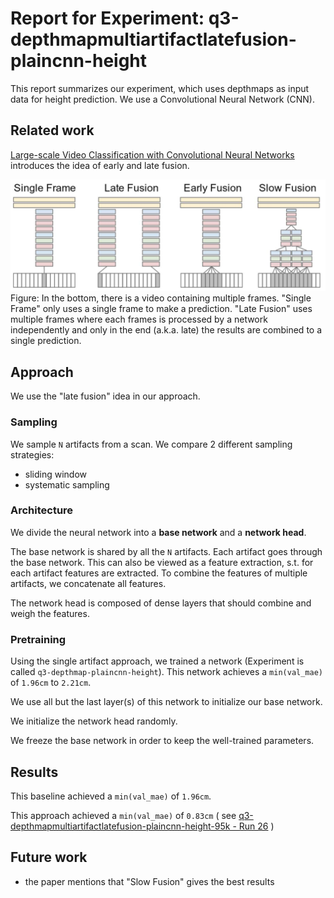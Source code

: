 # Report for Experiment: q3-depthmapmultiartifactlatefusion-plaincnn-height

This report summarizes our experiment, which uses depthmaps as input data
for height prediction. We use a Convolutional Neural Network (CNN).

## Related work

[Large-scale Video Classification with Convolutional Neural Networks](https://static.googleusercontent.com/media/research.google.com/en//pubs/archive/42455.pdf) introduces the idea of early and late fusion.

![Fusion strategies](docs/fusion-strategies.jpg)
Figure: In the bottom, there is a video containing multiple frames. "Single Frame" only uses a single frame to make a prediction. "Late Fusion" uses multiple frames where each frames is processed by a network independently and only in the end (a.k.a. late) the results are combined to a single prediction.

## Approach

We use the "late fusion" idea in our approach.

### Sampling

We sample `N` artifacts from a scan.
We compare 2 different sampling strategies:

- sliding window
- systematic sampling

### Architecture

We divide the neural network into a **base network** and a **network head**.

The base network is shared by all the `N` artifacts.
Each artifact goes through the base network.
This can also be viewed as a feature extraction,
s.t. for each artifact features are extracted.
To combine the features of multiple artifacts, we concatenate all features.

The network head is composed of dense layers that should combine and weigh the features.

### Pretraining

Using the single artifact approach, we trained a network (Experiment is called `q3-depthmap-plaincnn-height`).
This network achieves a `min(val_mae)` of `1.96cm` to `2.21cm`.

We use all but the last layer(s) of this network to initialize our base network.

We initialize the network head randomly.

We freeze the base network in order to keep the well-trained parameters.

## Results

This baseline achieved a `min(val_mae)` of `1.96cm`.

This approach achieved a `min(val_mae)` of `0.83cm` (
see [q3-depthmapmultiartifactlatefusion-plaincnn-height-95k - Run 26](https://ml.azure.com/experiments/id/da5aef2b-b171-44bd-8480-749dcfdd5258/runs/q3-depthmapmultiartifactlatefusion-plaincnn-height-95k_1601382575_b8b06f8d?wsid=/subscriptions/9b82ecea-6780-4b85-8acf-d27d79028f07/resourceGroups/cgm-ml-prod/providers/Microsoft.MachineLearningServices/workspaces/cgm-azureml-prod&tid=006dabd7-456d-465b-a87f-f7d557e319c8)
)

## Future work

* the paper mentions that "Slow Fusion" gives the best results
